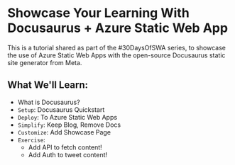 # Showcase Your Learning With Docusaurus + Azure Static Web App

This is a tutorial shared as part of the #30DaysOfSWA series, to showcase the use of Azure Static Web Apps with the open-source Docusaurus static site generator from Meta.

## What We'll Learn:

 * What is Docusaurus?
 * `Setup`: Docusaurus Quickstart
 * `Deploy`: To Azure Static Web Apps
 * `Simplify`: Keep Blog, Remove Docs
 * `Customize`: Add Showcase Page
 * `Exercise`: 
    - Add API to fetch content!
    - Add Auth to tweet content!

## 




